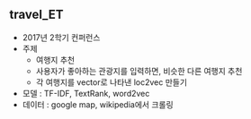 ## travel_ET
- 2017년 2학기 컨퍼런스
- 주제
  - 여행지 추천
  - 사용자가 좋아하는 관광지를 입력하면, 비슷한 다른 여행지 추천
  - 각 여행지를 vector로 나타낸 loc2vec 만들기
- 모델 : TF-IDF, TextRank, word2vec
- 데이터 : google map, wikipedia에서 크롤링

  
